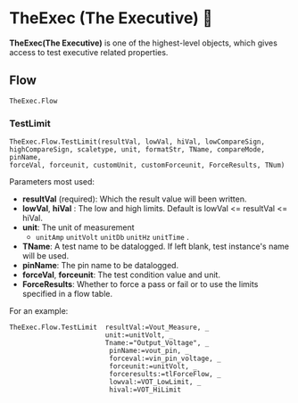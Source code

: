 # TheExec (The Executive) 🚧

**TheExec(The Executive)** is one of the highest-level objects, which gives access to test executive related properties.

## Flow

```vbscript
TheExec.Flow
```

### TestLimit

```vbscript
TheExec.Flow.TestLimit(resultVal, lowVal, hiVal, lowCompareSign,
highCompareSign, scaletype, unit, formatStr, TName, compareMode, pinName,
forceVal, forceunit, customUnit, customForceunit, ForceResults, TNum)
```

Parameters most used:

- **resultVal** (required): Which the result value will been written.
- **lowVal**, **hiVal** : The low and high limits. Default is lowVal <= resultVal <= hiVal.
- **unit**: The unit of measurement
  - `unitAmp` `unitVolt` `unitDb` `unitHz` `unitTime` .
- **TName**: A test name to be datalogged. If left blank, test instance's name will be used.
- **pinName**: The pin name to be datalogged.
- **forceVal**, **forceunit**: The test condition value and unit.
- **ForceResults**: Whether to force a pass or fail or to use the limits specified in a flow table.

For an example:

```vbscript
TheExec.Flow.TestLimit  resultVal:=Vout_Measure, _
                        unit:=unitVolt, _
                        Tname:="Output_Voltage", _
                         pinName:=vout_pin, _
                         forceval:=vin_pin_voltage, _
                         forceunit:=unitVolt, _
                         forceresults:=tlForceFlow, _
                         lowval:=VOT_LowLimit, _
                         hival:=VOT_HiLimit
```
